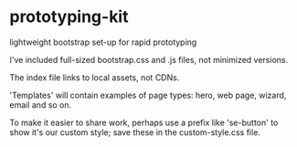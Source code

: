 # prototyping-kit
lightweight bootstrap set-up for rapid prototyping

I've included full-sized bootstrap.css and .js files, not minimized versions. 

The index file links to local assets, not CDNs.

'Templates' will contain examples of page types: hero, web page, wizard, email and so on. 

To make it easier to share work, perhaps use a prefix like 'se-button' to show it's our custom style; save these in the custom-style.css file. 
